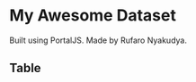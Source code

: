 # My Awesome Dataset

Built using PortalJS. Made by Rufaro Nyakudya.

## Table 

<Table url="data.csv" />
